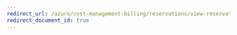 ```yaml
---
redirect_url: /azure/cost-management-billing/reservations/view-reservations
redirect_document_id: true
---
```

